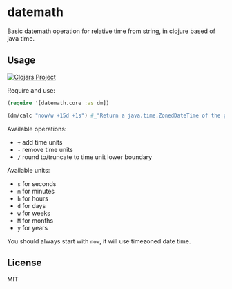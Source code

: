 # datemath

Basic datemath operation for relative time from string, in clojure based of java time.

## Usage

[![Clojars Project](https://img.shields.io/clojars/v/org.clojars.diogok/datemath.svg)](https://clojars.org/org.clojars.diogok/datemath)

Require and use:

```clojure
(require '[datemath.core :as dm])

(dm/calc "now/w +15d +1s") #_"Return a java.time.ZonedDateTime of the proper date"
```

Available operations:

- `+` add time units
- `-` remove time units
- `/` round to/truncate to time unit lower boundary

Available units:

- `s` for seconds
- `m` for minutes
- `h` for hours
- `d` for days
- `w` for weeks
- `M` for months
- `y` for years

You should always start with `now`, it will use timezoned date time.

## License

MIT
